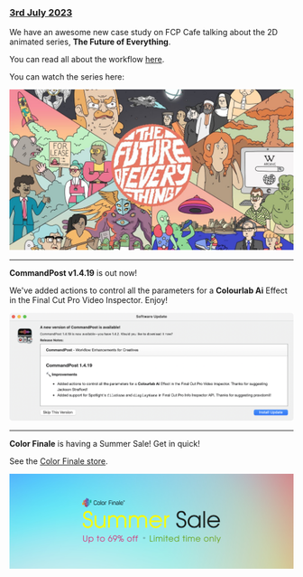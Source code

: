 ### [3rd July 2023](/news/20230703)

We have an awesome new case study on FCP Cafe talking about the 2D animated series, **The Future of Everything**.

You can read all about the workflow [here](/case-studies/the-future-of-everything/).

You can watch the series here:

[![](/static/tfoe-youtube.jpg)](https://ltnt.tv/tfoe)

---

**CommandPost v1.4.19** is out now!

We've added actions to control all the parameters for a **Colourlab Ai** Effect in the Final Cut Pro Video Inspector. Enjoy!

![](/static/commandpost-1-4-19.png)

---

**Color Finale** is having a Summer Sale! Get in quick!

See the [Color Finale store](https://colorfinale.com/store).

![](/static/color-finale-sale.png)